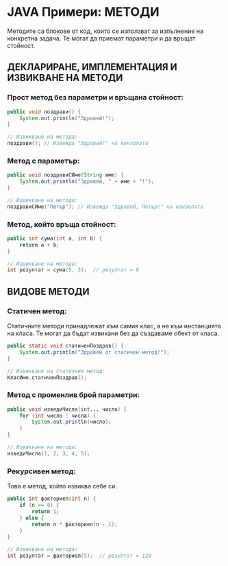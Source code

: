 # JAVA Примери: МЕТОДИ

Методите са блокове от код, които се използват за изпълнение на конкретна задача. Те могат да приемат параметри и да връщат стойност.

## ДЕКЛАРИРАНЕ, ИМПЛЕМЕНТАЦИЯ И ИЗВИКВАНЕ НА МЕТОДИ

### Прост метод без параметри и връщана стойност:
```java
public void поздрави() {
    System.out.println("Здравей!");
}

// Извикване на метода:
поздрави(); // Извежда "Здравей!" на конзолата
```

### Метод с параметър:
```java
public void поздравиСИме(String име) {
    System.out.println("Здравей, " + име + "!");
}

// Извикване на метода:
поздравиСИме("Петър"); // Извежда "Здравей, Петър!" на конзолата
```

### Метод, който връща стойност:
```java
public int сума(int a, int b) {
    return a + b;
}

// Извикване на метода:
int резултат = сума(5, 3);  // резултат = 8
```

## ВИДОВЕ МЕТОДИ

### Статичен метод:
Статичните методи принадлежат към самия клас, а не към инстанцията на класа. Те могат да бъдат извикани без да създаваме обект от класа.
```java
public static void статиченПоздрав() {
    System.out.println("Здравей от статичен метод!");
}

// Извикване на статичния метод:
КласИме.статиченПоздрав();
```

### Метод с променлив брой параметри:
```java
public void изведиЧисла(int... числа) {
    for (int число : числа) {
        System.out.println(число);
    }
}

// Извикване на метода:
изведиЧисла(1, 2, 3, 4, 5);
```

### Рекурсивен метод:
Това е метод, който извиква себе си.
```java
public int факториел(int n) {
    if (n == 0) {
        return 1;
    } else {
        return n * факториел(n - 1);
    }
}

// Извикване на метода:
int резултат = факториел(5);  // резултат = 120
```
